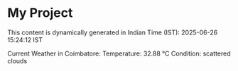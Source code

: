 # My Project

This content is dynamically generated in Indian Time (IST): 2025-06-26 15:24:12 IST


Current Weather in Coimbatore:
Temperature: 32.88 °C
Condition: scattered clouds
